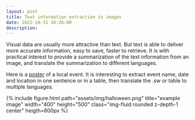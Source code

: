 ```yaml
---
layout: post
title: Text information extraction in images
date: 2022-10-31 16:26:00
description:  
---
```


Visual data are usually more attractive than text. But text is able to deliver more accurate information, easy to save, faster to retrieve. It is with practical interest to provide a summarization of the text information from an image, and translate the summarization to different languages. 

Here is a <a href="https://bccls.libcal.com/event/9771940?hs=a">poster</a> of a local event. It is interesting to extract event name, date and location in one sentence or in a table, then translate the .sw or table to multiple languages. 
<div class="row">
    <div class="col-sm mt-3 mt-md-0">
        {% include figure.html path="assets/img/halloween.png" title="example image" width="400" 
     height="500" class="img-fluid rounded z-depth-1 center" heigth=800px %}
    </div>
</div>


